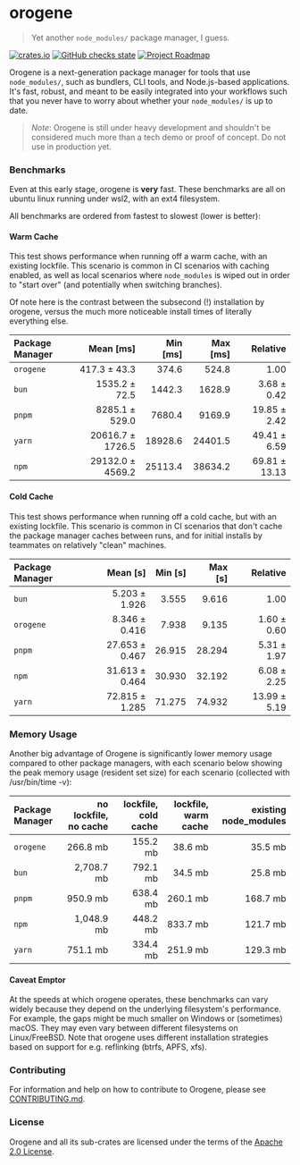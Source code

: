<div class="oranda-hide">

# orogene

</div>

> Yet another `node_modules/` package manager, I guess.

[![crates.io](https://img.shields.io/crates/v/orogene.svg)](https://crates.io/crates/orogene)
[![GitHub checks
state](https://img.shields.io/github/checks-status/orogene/orogene/main)](https://github.com/orogene/orogene/actions/workflows/ci.yml?query=branch%3Amain)
[![Project
Roadmap](https://img.shields.io/badge/Roadmap-Project%20Roadmap-informational)](https://github.com/orgs/orogene/projects/2/views/1)

Orogene is a next-generation package manager for tools that use
`node_modules/`, such as bundlers, CLI tools, and Node.js-based
applications. It's fast, robust, and meant to be easily integrated into
your workflows such that you never have to worry about whether your
`node_modules/` is up to date.

> *Note*: Orogene is still under heavy development and shouldn't be
> considered much more than a tech demo or proof of concept. Do not use in
> production yet.

### Benchmarks

Even at this early stage, orogene is **very** fast. These benchmarks are
all on ubuntu linux running under wsl2, with an ext4 filesystem.

All benchmarks are ordered from fastest to slowest (lower is better):

#### Warm Cache

This test shows performance when running off a warm cache, with an
existing lockfile. This scenario is common in CI scenarios with caching
enabled, as well as local scenarios where `node_modules` is wiped out in
order to "start over" (and potentially when switching branches).

Of note here is the contrast between the subsecond (!) installation by
orogene, versus the much more noticeable install times of literally
everything else.

| Package Manager | Mean [ms] | Min [ms] | Max [ms] | Relative |
|:---|---:|---:|---:|---:|
| `orogene` | 417.3 ± 43.3 | 374.6 | 524.8 | 1.00 |
| `bun` | 1535.2 ± 72.5 | 1442.3 | 1628.9 | 3.68 ± 0.42 |
| `pnpm` | 8285.1 ± 529.0 | 7680.4 | 9169.9 | 19.85 ± 2.42 |
| `yarn` | 20616.7 ± 1726.5 | 18928.6 | 24401.5 | 49.41 ± 6.59 |
| `npm` | 29132.0 ± 4569.2 | 25113.4 | 38634.2 | 69.81 ± 13.13 |

#### Cold Cache

This test shows performance when running off a cold cache, but with an
existing lockfile. This scenario is common in CI scenarios that don't
cache the package manager caches between runs, and for initial installs by
teammates on relatively "clean" machines.

| Package Manager | Mean [s] | Min [s] | Max [s] | Relative |
|:---|---:|---:|---:|---:|
| `bun` | 5.203 ± 1.926 | 3.555 | 9.616 | 1.00 |
| `orogene` | 8.346 ± 0.416 | 7.938 | 9.135 | 1.60 ± 0.60 |
| `pnpm` | 27.653 ± 0.467 | 26.915 | 28.294 | 5.31 ± 1.97 |
| `npm` | 31.613 ± 0.464 | 30.930 | 32.192 | 6.08 ± 2.25 |
| `yarn` | 72.815 ± 1.285 | 71.275 | 74.932 | 13.99 ± 5.19 |

### Memory Usage

Another big advantage of Orogene is significantly lower memory usage
compared to other package managers, with each scenario below showing the
peak memory usage (resident set size) for each scenario (collected with
/usr/bin/time -v):

| Package Manager | no lockfile, no cache | lockfile, cold cache | lockfile, warm cache | existing node_modules |
|:---|---:|----:|---:|----:|
| `orogene` | 266.8 mb | 155.2 mb | 38.6 mb | 35.5 mb |
| `bun` | 2,708.7 mb | 792.1 mb | 34.5 mb | 25.8 mb |
| `pnpm` | 950.9 mb | 638.4 mb | 260.1 mb | 168.7 mb |
| `npm` | 1,048.9 mb | 448.2 mb | 833.7 mb | 121.7 mb |
| `yarn` | 751.1 mb | 334.4 mb | 251.9 mb | 129.3 mb |

#### Caveat Emptor

At the speeds at which orogene operates, these benchmarks can vary widely
because they depend on the underlying filesystem's performance. For
example, the gaps might be much smaller on Windows or (sometimes) macOS.
They may even vary between different filesystems on Linux/FreeBSD. Note
that orogene uses different installation strategies based on support for
e.g. reflinking (btrfs, APFS, xfs).

### Contributing

For information and help on how to contribute to Orogene, please see
[CONTRIBUTING.md](https://github.com/orogene/orogene/blob/main/CONTRIBUTING.md).

### License

Orogene and all its sub-crates are licensed under the terms of the [Apache
2.0 License](https://github.com/orogene/orogene/blob/main/LICENSE).
